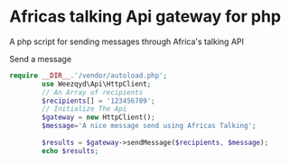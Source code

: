 # Africas talking Api gateway for php 
A php script for sending messages through Africa's talking API

Send a message
```php
require __DIR__.'/vendor/autoload.php';
        use Weezqyd\Api\HttpClient;
        // An Array of recipients
        $recipients[] = '123456789';
        // Initialize The Api
        $gateway = new HttpClient();
        $message='A nice message send using Africas Talking';
       
        $results = $gateway->sendMessage($recipients, $message);
        echo $results;
        
 ```
 
